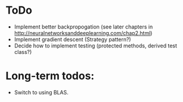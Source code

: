 # ToDo
* Implement better backpropogation (see later chapters in http://neuralnetworksanddeeplearning.com/chap2.html)
* Implement gradient descent (Strategy pattern?)
* Decide how to implement testing (protected methods, derived test class?)

# Long-term todos:
* Switch to using BLAS.
